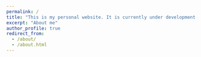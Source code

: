 ```yaml
---
permalink: /
title: "This is my personal website. It is currently under development."
excerpt: "About me"
author_profile: true
redirect_from: 
  - /about/
  - /about.html
---
```


